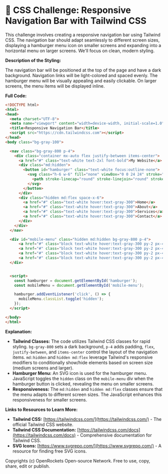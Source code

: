 # 🐞 CSS Challenge: Responsive Navigation Bar with Tailwind CSS


This challenge involves creating a responsive navigation bar using Tailwind CSS. The navigation bar should adapt seamlessly to different screen sizes, displaying a hamburger menu icon on smaller screens and expanding into a horizontal menu on larger screens.  We'll focus on clean, modern styling.

**Description of the Styling:**

The navigation bar will be positioned at the top of the page and have a dark background.  Navigation links will be light-colored and spaced evenly. The hamburger menu will be visually appealing and easily clickable. On larger screens, the menu items will be displayed inline.

**Full Code:**

```html
<!DOCTYPE html>
<html>
<head>
  <meta charset="UTF-8">
  <meta name="viewport" content="width=device-width, initial-scale=1.0">
  <title>Responsive Navigation Bar</title>
  <script src="https://cdn.tailwindcss.com"></script>
</head>
<body class="bg-gray-100">

  <nav class="bg-gray-800 p-4">
    <div class="container mx-auto flex justify-between items-center">
      <a href="#" class="text-white text-2xl font-bold">My Website</a>
      <div class="md:hidden">
        <button id="hamburger" class="text-white focus:outline-none">
          <svg class="h-6 w-6" fill="none" viewBox="0 0 24 24" stroke="currentColor">
            <path stroke-linecap="round" stroke-linejoin="round" stroke-width="2" d="M4 6h16M4 12h16M4 18h16" />
          </svg>
        </button>
      </div>
      <div class="hidden md:flex space-x-6">
        <a href="#" class="text-white hover:text-gray-300">Home</a>
        <a href="#" class="text-white hover:text-gray-300">About</a>
        <a href="#" class="text-white hover:text-gray-300">Services</a>
        <a href="#" class="text-white hover:text-gray-300">Contact</a>
      </div>
    </div>
  </nav>

  <div id="mobile-menu" class="hidden md:hidden bg-gray-800 p-4">
      <a href="#" class="block text-white hover:text-gray-300 py-2 px-4">Home</a>
      <a href="#" class="block text-white hover:text-gray-300 py-2 px-4">About</a>
      <a href="#" class="block text-white hover:text-gray-300 py-2 px-4">Services</a>
      <a href="#" class="block text-white hover:text-gray-300 py-2 px-4">Contact</a>
  </div>


  <script>
    const hamburger = document.getElementById('hamburger');
    const mobileMenu = document.getElementById('mobile-menu');

    hamburger.addEventListener('click', () => {
      mobileMenu.classList.toggle('hidden');
    });
  </script>

</body>
</html>
```

**Explanation:**

* **Tailwind Classes:**  The code utilizes Tailwind CSS classes for rapid styling.  `bg-gray-800` sets a dark background, `p-4` adds padding, `flex`, `justify-between`, and `items-center` control the layout of the navigation items. `md:hidden` and `hidden md:flex` leverage Tailwind's responsive modifiers to conditionally show/hide elements based on screen size (medium screens and larger).
* **Hamburger Menu:** An SVG icon is used for the hamburger menu.  JavaScript toggles the `hidden` class on the `mobile-menu` div when the hamburger button is clicked, revealing the menu on smaller screens.
* **Responsiveness:** The `md:hidden` and `hidden md:flex` classes ensure that the menu adapts to different screen sizes.  The JavaScript enhances this responsiveness for smaller screens.

**Links to Resources to Learn More:**

* **Tailwind CSS:** [https://tailwindcss.com/](https://tailwindcss.com/) - The official Tailwind CSS website.
* **Tailwind CSS Documentation:** [https://tailwindcss.com/docs](https://tailwindcss.com/docs) - Comprehensive documentation for Tailwind CSS.
* **SVG Icons:** [https://www.svgrepo.com/](https://www.svgrepo.com/) -  A resource for finding free SVG icons.


Copyrights (c) OpenRockets Open-source Network. Free to use, copy, share, edit or publish.

